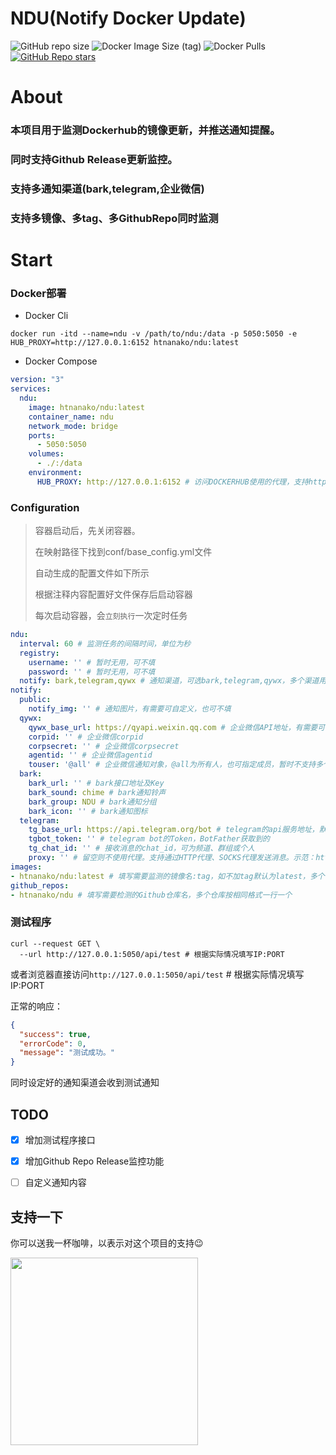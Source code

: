 # NDU(Notify Docker Update)

![GitHub repo size](https://img.shields.io/github/repo-size/htnanako/ndu)
![Docker Image Size (tag)](https://img.shields.io/docker/image-size/htnanako/ndu/latest)
![Docker Pulls](https://img.shields.io/docker/pulls/htnanako/ndu)
[![GitHub Repo stars](https://img.shields.io/github/stars/htnanako/ndu?style=social)](https://github.com/htnanako/ndu/stargazers)

# About

### 本项目用于监测Dockerhub的镜像更新，并推送通知提醒。
### 同时支持Github Release更新监控。
### 支持多通知渠道(bark,telegram,企业微信)
### 支持多镜像、多tag、多GithubRepo同时监测

# Start

### Docker部署

- Docker Cli
```shell
docker run -itd --name=ndu -v /path/to/ndu:/data -p 5050:5050 -e HUB_PROXY=http://127.0.0.1:6152 htnanako/ndu:latest
```

- Docker Compose
```yaml
version: "3"
services:
  ndu:
    image: htnanako/ndu:latest
    container_name: ndu
    network_mode: bridge
    ports:
      - 5050:5050
    volumes:
      - ./:/data
    environment:
      HUB_PROXY: http://127.0.0.1:6152 # 访问DOCKERHUB使用的代理，支持http,sock5
```

### Configuration

> 容器启动后，先关闭容器。
> 
> 在映射路径下找到conf/base_config.yml文件
> 
> 自动生成的配置文件如下所示
>
> 根据注释内容配置好文件保存后启动容器
>
> 每次启动容器，会`立刻执行`一次定时任务

```yaml
ndu:
  interval: 60 # 监测任务的间隔时间，单位为秒
  registry:
    username: '' # 暂时无用，可不填
    password: '' # 暂时无用，可不填
  notify: bark,telegram,qywx # 通知渠道，可选bark,telegram,qywx，多个渠道用逗号分隔
notify:
  public:
    notify_img: '' # 通知图片，有需要可自定义，也可不填
  qywx:
    qywx_base_url: https://qyapi.weixin.qq.com # 企业微信API地址，有需要可自定义
    corpid: '' # 企业微信corpid
    corpsecret: '' # 企业微信corpsecret
    agentid: '' # 企业微信agentid
    touser: '@all' # 企业微信通知对象，@all为所有人，也可指定成员，暂时不支持多个
  bark:
    bark_url: '' # bark接口地址及Key
    bark_sound: chime # bark通知铃声
    bark_group: NDU # bark通知分组
    bark_icon: '' # bark通知图标
  telegram:
    tg_base_url: https://api.telegram.org/bot # telegram的api服务地址，默认是官方，可以改为自建
    tgbot_token: '' # telegram bot的Token，BotFather获取到的
    tg_chat_id: '' # 接收消息的chat_id，可为频道、群组或个人
    proxy: '' # 留空则不使用代理。支持通过HTTP代理、SOCKS代理发送消息。示范：http://localhost:8030 或 socks5://user:pass@host:port
images:
- htnanako/ndu:latest # 填写需要监测的镜像名:tag，如不加tag默认为latest，多个镜像按相同格式一行一个
github_repos:
- htnanako/ndu # 填写需要检测的Github仓库名，多个仓库按相同格式一行一个
```

### 测试程序
```shell
curl --request GET \
  --url http://127.0.0.1:5050/api/test # 根据实际情况填写IP:PORT
```

或者浏览器直接访问`http://127.0.0.1:5050/api/test` # 根据实际情况填写IP:PORT

正常的响应：
```json
{
  "success": true,
  "errorCode": 0,
  "message": "测试成功。"
}
```
同时设定好的通知渠道会收到测试通知

## TODO
- [x] 增加测试程序接口
- [x] 增加Github Repo Release监控功能
- [ ] 自定义通知内容


## 支持一下

你可以送我一杯咖啡，以表示对这个项目的支持😉

<img src="https://nanako-1253183981.cos.ap-guangzhou.myqcloud.com/public-IMG/bmc_qr.png" width="300" />